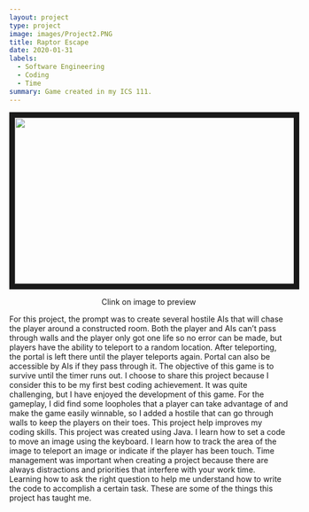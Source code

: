 ```yaml
---
layout: project
type: project
image: images/Project2.PNG
title: Raptor Escape
date: 2020-01-31
labels:
  - Software Engineering
  - Coding
  - Time
summary: Game created in my ICS 111.
---
```


<p align='center'>  
<a href="https://www.youtube.com/watch?v=xp0vIKQvfso&feature=youtu.be
" target="https://www.youtube.com/watch?v=xp0vIKQvfso&feature=youtu.be"><img src="https://Nelson-Liang.github.io/images/Project2.PNG" 
width="700" height="300" border="10" /></a>
</p>
<p align='center'>  
Clink on image to preview
</p>

 For this project, the prompt was to create several hostile AIs that will chase the player around a constructed room. Both the player and AIs can’t pass through walls and the player only got one life so no error can be made, but players have the ability to teleport to a random location. After teleporting, the portal is left there until the player teleports again. Portal can also be accessible by AIs if they pass through it. The objective of this game is to survive until the timer runs out. I choose to share this project because I consider this to be my first best coding achievement. It was quite challenging, but I have enjoyed the development of this game. For the gameplay, I did find some loopholes that a player can take advantage of and make the game easily winnable, so I added a hostile that can go through walls to keep the players on their toes. 
	This project help improves my coding skills. This project was created using Java. I learn how to set a code to move an image using the keyboard. I learn how to track the area of the image to teleport an image or indicate if the player has been touch. Time management was important when creating a project because there are always distractions and priorities that interfere with your work time. Learning how to ask the right question to help me understand how to write the code to accomplish a certain task. These are some of the things this project has taught me.
